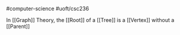 #computer-science 
#uoft/csc236 

In [[Graph]] Theory, the [[Root]] of a [[Tree]] is a [[Vertex]] without a [[Parent]]